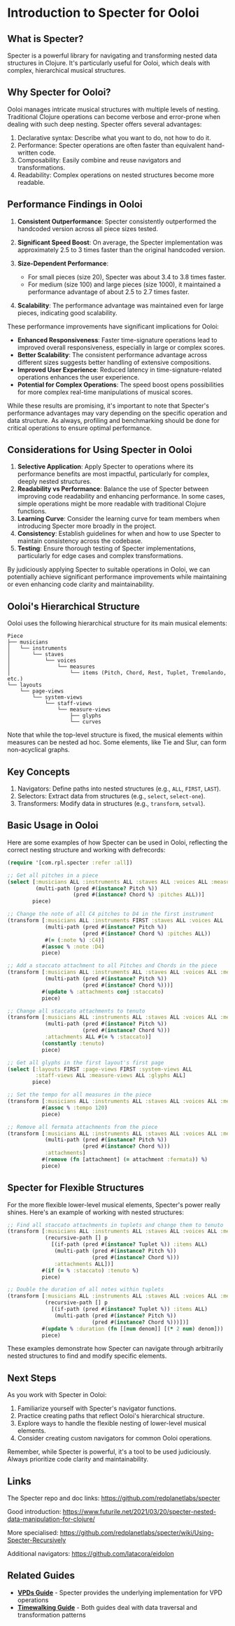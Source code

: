 # Introduction to Specter for Ooloi

## What is Specter?

Specter is a powerful library for navigating and transforming nested data structures in Clojure. It's particularly useful for Ooloi, which deals with complex, hierarchical musical structures.

## Why Specter for Ooloi?

Ooloi manages intricate musical structures with multiple levels of nesting. Traditional Clojure operations can become verbose and error-prone when dealing with such deep nesting. Specter offers several advantages:

1. Declarative syntax: Describe what you want to do, not how to do it.
2. Performance: Specter operations are often faster than equivalent hand-written code.
3. Composability: Easily combine and reuse navigators and transformations.
4. Readability: Complex operations on nested structures become more readable.

## Performance Findings in Ooloi

1. **Consistent Outperformance**: Specter consistently outperformed the handcoded version across all piece sizes tested.

2. **Significant Speed Boost**: On average, the Specter implementation was approximately 2.5 to 3 times faster than the original handcoded version.

3. **Size-Dependent Performance**:
   - For small pieces (size 20), Specter was about 3.4 to 3.8 times faster.
   - For medium (size 100) and large pieces (size 1000), it maintained a performance advantage of about 2.5 to 2.7 times faster.

4. **Scalability**: The performance advantage was maintained even for large pieces, indicating good scalability.

These performance improvements have significant implications for Ooloi:

- **Enhanced Responsiveness**: Faster time-signature operations lead to improved overall responsiveness, especially in large or complex scores.
- **Better Scalability**: The consistent performance advantage across different sizes suggests better handling of extensive compositions.
- **Improved User Experience**: Reduced latency in time-signature-related operations enhances the user experience.
- **Potential for Complex Operations**: The speed boost opens possibilities for more complex real-time manipulations of musical scores.

While these results are promising, it's important to note that Specter's performance advantages may vary depending on the specific operation and data structure. As always, profiling and benchmarking should be done for critical operations to ensure optimal performance.

## Considerations for Using Specter in Ooloi

1. **Selective Application**: Apply Specter to operations where its performance benefits are most impactful, particularly for complex, deeply nested structures.
2. **Readability vs Performance**: Balance the use of Specter between improving code readability and enhancing performance. In some cases, simple operations might be more readable with traditional Clojure functions.
3. **Learning Curve**: Consider the learning curve for team members when introducing Specter more broadly in the project.
4. **Consistency**: Establish guidelines for when and how to use Specter to maintain consistency across the codebase.
5. **Testing**: Ensure thorough testing of Specter implementations, particularly for edge cases and complex transformations.

By judiciously applying Specter to suitable operations in Ooloi, we can potentially achieve significant performance improvements while maintaining or even enhancing code clarity and maintainability.

## Ooloi's Hierarchical Structure

Ooloi uses the following hierarchical structure for its main musical elements:

```
Piece
├── musicians
│   └── instruments
│       └── staves
│           └── voices
│               └── measures
│                   └── items (Pitch, Chord, Rest, Tuplet, Tremolando, etc.)
└── layouts
    └── page-views
        └── system-views
            └── staff-views
                └── measure-views
                    ├── glyphs
                    └── curves
```

Note that while the top-level structure is fixed, the musical elements within measures can be nested ad hoc. Some elements, like Tie and Slur, can form non-acyclical graphs.

## Key Concepts

1. Navigators: Define paths into nested structures (e.g., `ALL`, `FIRST`, `LAST`).
2. Selectors: Extract data from structures (e.g., `select`, `select-one`).
3. Transformers: Modify data in structures (e.g., `transform`, `setval`).

## Basic Usage in Ooloi

Here are some examples of how Specter can be used in Ooloi, reflecting the correct nesting structure and working with defrecords:

```clojure
(require '[com.rpl.specter :refer :all])

;; Get all pitches in a piece
(select [:musicians ALL :instruments ALL :staves ALL :voices ALL :measures ALL :items ALL
         (multi-path (pred #(instance? Pitch %))
                     (pred #(instance? Chord %) :pitches ALL))]
        piece)

;; Change the note of all C4 pitches to D4 in the first instrument
(transform [:musicians ALL :instruments FIRST :staves ALL :voices ALL :measures ALL :items ALL
            (multi-path (pred #(instance? Pitch %))
                        (pred #(instance? Chord %) :pitches ALL))
            #(= (:note %) :C4)]
           #(assoc % :note :D4)
           piece)

;; Add a staccato attachment to all Pitches and Chords in the piece
(transform [:musicians ALL :instruments ALL :staves ALL :voices ALL :measures ALL :items ALL
            (multi-path (pred #(instance? Pitch %))
                        (pred #(instance? Chord %)))]
           #(update % :attachments conj :staccato)
           piece)

;; Change all staccato attachments to tenuto
(transform [:musicians ALL :instruments ALL :staves ALL :voices ALL :measures ALL :items ALL
            (multi-path (pred #(instance? Pitch %))
                        (pred #(instance? Chord %)))
            :attachments ALL #(= % :staccato)]
           (constantly :tenuto)
           piece)

;; Get all glyphs in the first layout's first page
(select [:layouts FIRST :page-views FIRST :system-views ALL 
         :staff-views ALL :measure-views ALL :glyphs ALL] 
        piece)

;; Set the tempo for all measures in the piece
(transform [:musicians ALL :instruments ALL :staves ALL :voices ALL :measures ALL]
           #(assoc % :tempo 120)
           piece)

;; Remove all fermata attachments from the piece
(transform [:musicians ALL :instruments ALL :staves ALL :voices ALL :measures ALL :items ALL
            (multi-path (pred #(instance? Pitch %))
                        (pred #(instance? Chord %)))
            :attachments]
           #(remove (fn [attachment] (= attachment :fermata)) %)
           piece)
```

## Specter for Flexible Structures

For the more flexible lower-level musical elements, Specter's power really shines. Here's an example of working with nested structures:

```clojure
;; Find all staccato attachments in tuplets and change them to tenuto
(transform [:musicians ALL :instruments ALL :staves ALL :voices ALL :measures ALL :items ALL
            (recursive-path [] p
              [(if-path (pred #(instance? Tuplet %)) :items ALL)
               (multi-path (pred #(instance? Pitch %))
                           (pred #(instance? Chord %)))
               :attachments ALL])]
           #(if (= % :staccato) :tenuto %)
           piece)

;; Double the duration of all notes within tuplets
(transform [:musicians ALL :instruments ALL :staves ALL :voices ALL :measures ALL :items ALL
            (recursive-path [] p
              [(if-path (pred #(instance? Tuplet %)) :items ALL)
               (multi-path (pred #(instance? Pitch %))
                           (pred #(instance? Chord %)))])]
           #(update % :duration (fn [[num denom]] [(* 2 num) denom]))
           piece)
```

These examples demonstrate how Specter can navigate through arbitrarily nested structures to find and modify specific elements.

## Next Steps

As you work with Specter in Ooloi:

1. Familiarize yourself with Specter's navigator functions.
2. Practice creating paths that reflect Ooloi's hierarchical structure.
3. Explore ways to handle the flexible nesting of lower-level musical elements.
4. Consider creating custom navigators for common Ooloi operations.

Remember, while Specter is powerful, it's a tool to be used judiciously. Always prioritize code clarity and maintainability.

## Links 

The Specter repo and doc links:
https://github.com/redplanetlabs/specter

Good introduction:
https://www.futurile.net/2021/03/20/specter-nested-data-manipulation-for-clojure/

More specialised:
https://github.com/redplanetlabs/specter/wiki/Using-Specter-Recursively

Additional navigators:
https://github.com/latacora/eidolon

## Related Guides

- **[VPDs Guide](VPDs.md)** - Specter provides the underlying implementation for VPD operations
- **[Timewalking Guide](TIMEWALKING_GUIDE.md)** - Both guides deal with data traversal and transformation patterns
